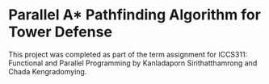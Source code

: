 # Parallel A* Pathfinding Algorithm for Tower Defense

This project was completed as part of the term assignment for ICCS311: Functional and Parallel Programming by Kanladaporn Sirithatthamrong and Chada Kengradomying.
